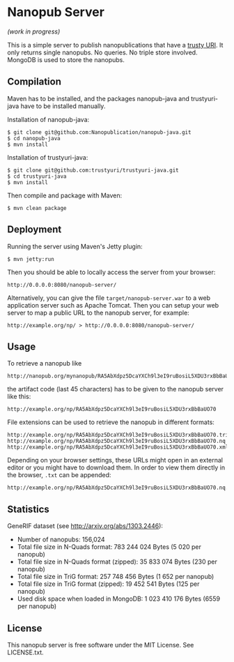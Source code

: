 Nanopub Server
==============

_(work in progress)_

This is a simple server to publish nanopublications that have a
[trusty URI](http://arxiv.org/abs/1401.5775). It only returns single nanopubs.
No queries. No triple store involved. MongoDB is used to store the nanopubs.


Compilation
-----------

Maven has to be installed, and the packages nanopub-java and trustyuri-java
have to be installed manually.

Installation of nanopub-java:

    $ git clone git@github.com:Nanopublication/nanopub-java.git
    $ cd nanopub-java
    $ mvn install

Installation of trustyuri-java:

    $ git clone git@github.com:trustyuri/trustyuri-java.git
    $ cd trustyuri-java
    $ mvn install

Then compile and package with Maven:

    $ mvn clean package


Deployment
----------

Running the server using Maven's Jetty plugin:

    $ mvn jetty:run

Then you should be able to locally access the server from your browser:

    http://0.0.0.0:8080/nanopub-server/

Alternatively, you can give the file `target/nanopub-server.war` to a web
application server such as Apache Tomcat. Then you can setup your web
server to map a public URL to the nanopub server, for example:

    http://example.org/np/ > http://0.0.0.0:8080/nanopub-server/


Usage
-----

To retrieve a nanopub like

    http://nanopub.org/mynanopub/RA5AbXdpz5DcaYXCh9l3eI9ruBosiL5XDU3rxBbBaUO70

the artifact code (last 45 characters) has to be given to the nanopub server
like this:

    http://example.org/np/RA5AbXdpz5DcaYXCh9l3eI9ruBosiL5XDU3rxBbBaUO70

File extensions can be used to retrieve the nanopub in different formats:

    http://example.org/np/RA5AbXdpz5DcaYXCh9l3eI9ruBosiL5XDU3rxBbBaUO70.trig
    http://example.org/np/RA5AbXdpz5DcaYXCh9l3eI9ruBosiL5XDU3rxBbBaUO70.nq
    http://example.org/np/RA5AbXdpz5DcaYXCh9l3eI9ruBosiL5XDU3rxBbBaUO70.xml

Depending on your browser settings, these URLs might open in an external editor
or you might have to download them. In order to view them directly in the
browser, `.txt` can be appended:

    http://example.org/np/RA5AbXdpz5DcaYXCh9l3eI9ruBosiL5XDU3rxBbBaUO70.nq.txt


Statistics
----------

GeneRIF dataset (see http://arxiv.org/abs/1303.2446):

- Number of nanopubs: 156,024
- Total file size in N-Quads format: 783 244 024 Bytes (5 020 per nanopub)
- Total file size in N-Quads format (zipped): 35 833 074 Bytes (230 per nanopub)
- Total file size in TriG format: 257 748 456 Bytes (1 652 per nanopub)
- Total file size in TriG format (zipped): 19 452 541 Bytes (125 per nanopub)
- Used disk space when loaded in MongoDB: 1 023 410 176 Bytes (6559 per nanopub)


License
-------

This nanopub server is free software under the MIT License. See LICENSE.txt.
